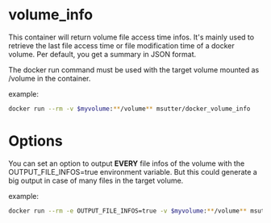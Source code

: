 volume_info
===========

This container will return volume file access time infos.
It's mainly used to retrieve the last file access time or file modification time of a docker volume. Per default, you get a summary in JSON format.

The docker run command must be used with the target volume mounted as /volume in the container.

example:
``` bash
docker run --rm -v $myvolume:**/volume** msutter/docker_volume_info
```

# Options

You can set an option to output **EVERY** file infos of the volume with the OUTPUT_FILE_INFOS=true environment variable. But this could generate a big output in case of many files in the target volume.

example:
``` bash
docker run --rm -e OUTPUT_FILE_INFOS=true -v $myvolume:**/volume** msutter/docker_volume_info
```
